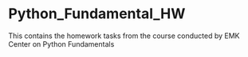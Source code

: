 # Python_Fundamental_HW
This contains the homework tasks from the course conducted by EMK Center on Python Fundamentals
